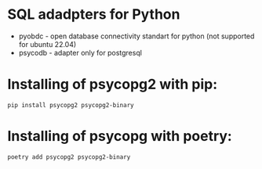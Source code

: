 # SQL adadpters for Python

* pyobdc - open database connectivity standart for python (not supported for ubuntu 22.04)
* psycodb - adapter only for postgresql

# Installing of psycopg2 with pip:
```shell
pip install psycopg2 psycopg2-binary
```

# Installing of psycopg with poetry:
```shell
poetry add psycopg2 psycopg2-binary
```